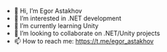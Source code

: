 - 👋 Hi, I’m Egor Astakhov
- 👀 I’m interested in .NET development
- 🌱 I’m currently learning Unity
- 💞️ I’m looking to collaborate on .NET/Unity projects
- 📫 How to reach me: https://t.me/egor_astakhov

<!---
egor-astakhov/egor-astakhov is a ✨ special ✨ repository because its `README.md` (this file) appears on your GitHub profile.
You can click the Preview link to take a look at your changes.
--->
